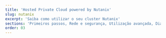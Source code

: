 ```yaml
---
title: 'Hosted Private Cloud powered by Nutanix'
slug: nutanix
excerpt: 'Saiba como utilizar o seu cluster Nutanix'
sections: 'Primeiros passos, Rede e segurança, Utilização avançada, Diagnóstico'
order: 03
---
```

